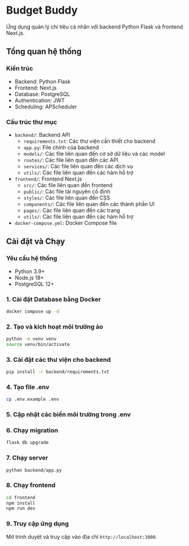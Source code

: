# Budget Buddy

Ứng dụng quản lý chi tiêu cá nhân với backend Python Flask và frontend Next.js.

## Tổng quan hệ thống

### Kiến trúc

- Backend: Python Flask
- Frontend: Next.js
- Database: PostgreSQL
- Authentication: JWT
- Scheduling: APScheduler

### Cấu trúc thư mục

- `backend/`: Backend API
    - `requirements.txt`: Các thư viện cần thiết cho backend
    - `app.py`: File chính của backend
    - `models/`: Các file liên quan đến cơ sở dữ liệu và các model
    - `routes/`: Các file liên quan đến các API
    - `services/`: Các file liên quan đến các dịch vụ
    - `utils/`: Các file liên quan đến các hàm hỗ trợ
- `frontend/`: Frontend Next.js
    - `src/`: Các file liên quan đến frontend
    - `public/`: Các file tài nguyên cố định
    - `styles/`: Các file liên quan đến CSS
    - `components/`: Các file liên quan đến các thành phần UI
    - `pages/`: Các file liên quan đến các trang
    - `utils/`: Các file liên quan đến các hàm hỗ trợ
- `docker-compose.yml`: Docker Compose file

## Cài đặt và Chạy

### Yêu cầu hệ thống
- Python 3.9+
- Node.js 18+
- PostgreSQL 12+

### 1. Cài đặt Database bằng Docker

```bash
docker compose up -d
```

### 2. Tạo và kích hoạt môi trường ảo

```bash
python -m venv venv
source venv/bin/activate
```

### 3. Cài đặt các thư viện cho backend

```bash
pip install -r backend/requirements.txt
```

### 4. Tạo file .env

```bash
cp .env.example .env
```

### 5. Cập nhật các biến môi trường trong .env

### 6. Chạy migration

```bash
flask db upgrade
```

### 7. Chạy server

```bash
python backend/app.py
```

### 8. Chạy frontend

```bash
cd frontend
npm install
npm run dev
```

### 9. Truy cập ứng dụng

Mở trình duyệt và truy cập vào địa chỉ `http://localhost:3000`.